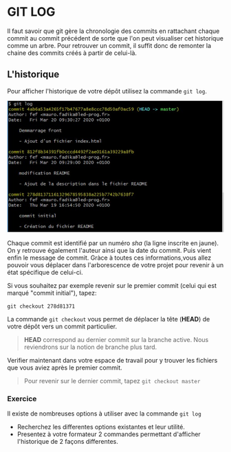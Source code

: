 # GIT LOG

Il faut savoir que git gère la chronologie des commits en rattachant chaque commit au commit précédent de sorte que l'on peut visualiser cet historique comme un arbre. Pour retrouver un commit, il suffit donc de remonter la chaine des commits créés à partir de celui-là.

## L'historique

Pour afficher l'historique de votre dépôt utilisez la commande `git log`.

![git log](git_log.jpg)

Chaque commit est identifié par un numéro _sha_ (la ligne inscrite en jaune). On y retrouve également l'auteur ainsi que la date du commit. Puis vient enfin le message de commit.
Gràce à toutes ces informations,vous allez pouvoir vous déplacer dans l'arborescence de votre projet pour revenir à un état spécifique de celui-ci.

Si vous souhaitez par exemple revenir sur le premier commit (celui qui est marqué "commit initial"), tapez:

    git checkout 278d81371

La commande `git checkout` vous permet de déplacer la tête (**HEAD**) de votre dépôt vers un commit particulier.

> **HEAD** correspond au dernier commit sur la branche active. Nous reviendrons sur la notion de branche plus tard.

Verifier maintenant dans votre espace de travail pour y trouver les fichiers que vous aviez après le premier commit.

> Pour revenir sur le dernier commit, tapez `git checkout master`


### Exercice

Il existe de nombreuses options à utiliser avec la commande `git log`

- Recherchez les differentes options existantes et leur utilité.
- Presentez à votre formateur 2 commandes permettant d'afficher l'historique de 2 façons differentes.
